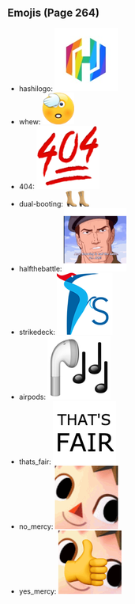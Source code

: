 
## Emojis (Page 264)

* hashilogo: ![hashilogo](output/hashilogo.jpg)
* whew: ![whew](output/whew.gif)
* 404: ![404](output/404.png)
* dual-booting: ![dual-booting](output/dual-booting.png)
* halfthebattle: ![halfthebattle](output/halfthebattle.png)
* strikedeck: ![strikedeck](output/strikedeck.png)
* airpods: ![airpods](output/airpods.png)
* thats_fair: ![thats_fair](output/thats_fair.png)
* no_mercy: ![no_mercy](output/no_mercy.gif)
* yes_mercy: ![yes_mercy](output/yes_mercy.gif)
